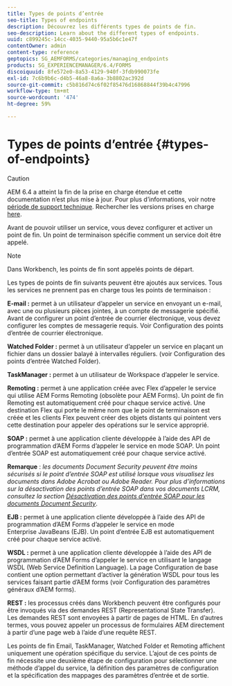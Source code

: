 ```yaml
---
title: Types de points d’entrée
seo-title: Types of endpoints
description: Découvrez les différents types de points de fin.
seo-description: Learn about the different types of endpoints.
uuid: c899245c-14cc-4035-9440-95a5b6c1e47f
contentOwner: admin
content-type: reference
geptopics: SG_AEMFORMS/categories/managing_endpoints
products: SG_EXPERIENCEMANAGER/6.4/FORMS
discoiquuid: 8fe572e0-8a53-4129-940f-3fdb990073fe
exl-id: 7c6b9b6c-d4b5-46a8-8a6a-3b8802ac392d
source-git-commit: c5b816d74c6f02f85476d16868844f39b4c47996
workflow-type: tm+mt
source-wordcount: '474'
ht-degree: 59%

---
```


# Types de points d’entrée {#types-of-endpoints}

>[!CAUTION]
>
>AEM 6.4 a atteint la fin de la prise en charge étendue et cette documentation n’est plus mise à jour. Pour plus d’informations, voir notre [période de support technique](https://helpx.adobe.com/fr/support/programs/eol-matrix.html). Rechercher les versions prises en charge [here](https://experienceleague.adobe.com/docs/?lang=fr).

Avant de pouvoir utiliser un service, vous devez configurer et activer un point de fin. Un point de terminaison spécifie comment un service doit être appelé.

>[!NOTE]
>
>Dans Workbench, les points de fin sont appelés points de départ.

Les types de points de fin suivants peuvent être ajoutés aux services. Tous les services ne prennent pas en charge tous les points de terminaison :

**E-mail :** permet à un utilisateur d’appeler un service en envoyant un e-mail, avec une ou plusieurs pièces jointes, à un compte de messagerie spécifié. Avant de configurer un point d’entrée de courrier électronique, vous devez configurer les comptes de messagerie requis. Voir Configuration des points d’entrée de courrier électronique.

**Watched Folder :** permet à un utilisateur d’appeler un service en plaçant un fichier dans un dossier balayé à intervalles réguliers. (voir Configuration des points d’entrée Watched Folder). 

**TaskManager :** permet à un utilisateur de Workspace d’appeler le service.

**Remoting :** permet à une application créée avec Flex dʼappeler le service qui utilise AEM Forms Remoting (obsolète pour AEM Forms). Un point de fin Remoting est automatiquement créé pour chaque service activé. Une destination Flex qui porte le même nom que le point de terminaison est créée et les clients Flex peuvent créer des objets distants qui pointent vers cette destination pour appeler des opérations sur le service approprié.

**SOAP :** permet à une application cliente développée à l’aide des API de programmation d’AEM Forms d’appeler le service en mode SOAP. Un point d’entrée SOAP est automatiquement créé pour chaque service activé.

**Remarque** : *les documents Document Security peuvent être moins sécurisés si le point d’entrée SOAP est utilisé lorsque vous visualisez les documents dans Adobe Acrobat ou Adobe Reader. Pour plus d’informations sur la désactivation des points d’entrée SOAP dans vos documents LCRM, consultez la section [Désactivation des points d’entrée SOAP pour les documents Document Security](/help/forms/using/admin-help/configuring-client-server-options.md#disable-soap-endpoints-for-document-security-documents)*.

**EJB :** permet à une application cliente développée à l’aide des API de programmation d’AEM Forms d’appeler le service en mode Enterprise JavaBeans (EJB). Un point d’entrée EJB est automatiquement créé pour chaque service activé.

**WSDL :** permet à une application cliente développée à l’aide des API de programmation d’AEM Forms d’appeler le service en utilisant le langage WSDL (Web Service Definition Language). La page Configuration de base contient une option permettant d’activer la génération WSDL pour tous les services faisant partie d’AEM forms (voir Configuration des paramètres généraux d’AEM forms).

**REST :** les processus créés dans Workbench peuvent être configurés pour être invoqués via des demandes REST (Representational State Transfer). Les demandes REST sont envoyées à partir de pages de HTML. En d’autres termes, vous pouvez appeler un processus de formulaires AEM directement à partir d’une page web à l’aide d’une requête REST.

Les points de fin Email, TaskManager, Watched Folder et Remoting affichent uniquement une opération spécifique du service. L’ajout de ces points de fin nécessite une deuxième étape de configuration pour sélectionner une méthode d’appel du service, la définition des paramètres de configuration et la spécification des mappages des paramètres d’entrée et de sortie.

